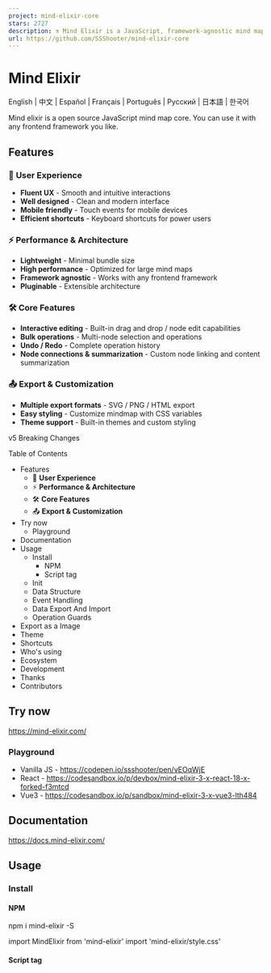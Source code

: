 ```yaml
---
project: mind-elixir-core
stars: 2727
description: ⚗ Mind Elixir is a JavaScript, framework-agnostic mind map core.
url: https://github.com/SSShooter/mind-elixir-core
---
```


Mind Elixir
===========

English | 中文 | Español | Français | Português | Русский | 日本語 | 한국어

Mind elixir is a open source JavaScript mind map core. You can use it with any frontend framework you like.

Features
--------

### 🎨 **User Experience**

-   **Fluent UX** - Smooth and intuitive interactions
-   **Well designed** - Clean and modern interface
-   **Mobile friendly** - Touch events for mobile devices
-   **Efficient shortcuts** - Keyboard shortcuts for power users

### ⚡ **Performance & Architecture**

-   **Lightweight** - Minimal bundle size
-   **High performance** - Optimized for large mind maps
-   **Framework agnostic** - Works with any frontend framework
-   **Pluginable** - Extensible architecture

### 🛠️ **Core Features**

-   **Interactive editing** - Built-in drag and drop / node edit capabilities
-   **Bulk operations** - Multi-node selection and operations
-   **Undo / Redo** - Complete operation history
-   **Node connections & summarization** - Custom node linking and content summarization

### 📤 **Export & Customization**

-   **Multiple export formats** - SVG / PNG / HTML export
-   **Easy styling** - Customize mindmap with CSS variables
-   **Theme support** - Built-in themes and custom styling

v5 Breaking Changes

Table of Contents

-   Features
    -   🎨 **User Experience**
    -   ⚡ **Performance & Architecture**
    -   🛠️ **Core Features**
    -   📤 **Export & Customization**
-   Try now
    -   Playground
-   Documentation
-   Usage
    -   Install
        -   NPM
        -   Script tag
    -   Init
    -   Data Structure
    -   Event Handling
    -   Data Export And Import
    -   Operation Guards
-   Export as a Image
-   Theme
-   Shortcuts
-   Who's using
-   Ecosystem
-   Development
-   Thanks
-   Contributors

Try now
-------

https://mind-elixir.com/

### Playground

-   Vanilla JS - https://codepen.io/ssshooter/pen/vEOqWjE
-   React - https://codesandbox.io/p/devbox/mind-elixir-3-x-react-18-x-forked-f3mtcd
-   Vue3 - https://codesandbox.io/p/sandbox/mind-elixir-3-x-vue3-lth484

Documentation
-------------

https://docs.mind-elixir.com/

Usage
-----

### Install

#### NPM

npm i mind-elixir -S

import MindElixir from 'mind-elixir'
import 'mind-elixir/style.css'

#### Script tag

<script type\="module" src\="https://cdn.jsdelivr.net/npm/mind-elixir/dist/MindElixir.js"\></script\>

And in your CSS file:

@import 'https://cdn.jsdelivr.net/npm/mind-elixir/dist/style.css';

### Init

<div id\="map"\></div\>
<style\>
  #map {
    height: 500px;
    width: 100%;
  }
</style\>

import MindElixir from 'mind-elixir'
import 'mind-elixir/style.css'
import example from 'mind-elixir/dist/example1'

let options \= {
  el: '#map', // or HTMLDivElement
  direction: MindElixir.LEFT,
  draggable: true, // default true
  contextMenu: true, // default true
  toolBar: true, // default true
  nodeMenu: true, // default true
  keypress: true, // default true
  locale: 'en', // \[zh\_CN,zh\_TW,en,ja,pt,ru\] waiting for PRs
  overflowHidden: false, // default false
  mainLinkStyle: 2, // \[1,2\] default 1
  mouseSelectionButton: 0, // 0 for left button, 2 for right button, default 0
  contextMenuOption: {
    focus: true,
    link: true,
    extend: \[
      {
        name: 'Node edit',
        onclick: () \=> {
          alert('extend menu')
        },
      },
    \],
  },
  before: {
    insertSibling(type, obj) {
      return true
    },
  },
}

let mind \= new MindElixir(options)

mind.install(plugin) // install your plugin

// create new map data
const data \= MindElixir.new('new topic')
// or \`example\`
// or the data return from \`.getData()\`
mind.init(data)

// get a node
MindElixir.E('node-id')

### Data Structure

// whole node data structure up to now
const nodeData \= {
  topic: 'node topic',
  id: 'bd1c24420cd2c2f5',
  style: { fontSize: '32', color: '#3298db', background: '#ecf0f1' },
  expanded: true,
  parent: null,
  tags: \['Tag'\],
  icons: \['😀'\],
  hyperLink: 'https://github.com/ssshooter/mind-elixir-core',
  image: {
    url: 'https://raw.githubusercontent.com/ssshooter/mind-elixir-core/master/images/logo2.png', // required
    // you need to query the height and width of the image and calculate the appropriate value to display the image
    height: 90, // required
    width: 90, // required
  },
  children: \[
    {
      topic: 'child',
      id: 'xxxx',
      // ...
    },
  \],
}

### Event Handling

mind.bus.addListener('operation', operation \=> {
  console.log(operation)
  // return {
  //   name: action name,
  //   obj: target object
  // }

  // name: \[insertSibling|addChild|removeNode|beginEdit|finishEdit\]
  // obj: target

  // name: moveNode
  // obj: {from:target1,to:target2}
})

mind.bus.addListener('selectNodes', nodes \=> {
  console.log(nodes)
})

mind.bus.addListener('expandNode', node \=> {
  console.log('expandNode: ', node)
})

### Data Export And Import

// data export
const data \= mind.getData() // javascript object, see src/example.js
mind.getDataString() // stringify object
mind.getDataMd() // markdown

// data import
// initiate
let mind \= new MindElixir(options)
mind.init(data)
// data update
mind.refresh(data)

### Operation Guards

let mind \= new MindElixir({
  // ...
  before: {
    async addChild(el, obj) {
      await saveDataToDb()
      return true
    },
  },
})

Export as a Image
-----------------

Install `@ssshooter/modern-screenshot`, then:

import { domToPng } from '@ssshooter/modern-screenshot'

const download \= async () \=> {
  const dataUrl \= await domToPng(mind.nodes, {
    padding: 300,
    quality: 1,
  })
  const link \= document.createElement('a')
  link.download \= 'screenshot.png'
  link.href \= dataUrl
  link.click()
}

Theme
-----

const options \= {
  // ...
  theme: {
    name: 'Dark',
    // main lines color palette
    palette: \['#848FA0', '#748BE9', '#D2F9FE', '#4145A5', '#789AFA', '#706CF4', '#EF987F', '#775DD5', '#FCEECF', '#DA7FBC'\],
    // overwrite css variables
    cssVar: {
      '--main-color': '#ffffff',
      '--main-bgcolor': '#4c4f69',
      '--color': '#cccccc',
      '--bgcolor': '#252526',
      '--panel-color': '255, 255, 255',
      '--panel-bgcolor': '45, 55, 72',
    },
    // all variables see /src/index.less
  },
  // ...
}

// ...

mind.changeTheme({
  name: 'Latte',
  palette: \['#dd7878', '#ea76cb', '#8839ef', '#e64553', '#fe640b', '#df8e1d', '#40a02b', '#209fb5', '#1e66f5', '#7287fd'\],
  cssVar: {
    '--main-color': '#444446',
    '--main-bgcolor': '#ffffff',
    '--color': '#777777',
    '--bgcolor': '#f6f6f6',
  },
})

Be aware that Mind Elixir will not observe the change of `prefers-color-scheme`. Please change the theme **manually** when the scheme changes.

Shortcuts
---------

See Shortcuts Guide for detailed information.

Who's using
-----------

-   Mind Elixir Desktop

Ecosystem
---------

-   @mind-elixir/node-menu
-   @mind-elixir/node-menu-neo
-   @mind-elixir/export-xmind
-   @mind-elixir/export-html
-   mind-elixir-react

PRs are welcome!

Development
-----------

```
pnpm i
pnpm dev
```

Test generated files with `dev.dist.ts`:

```
pnpm build
pnpm link ./
```

Update docs:

```
# Install api-extractor
pnpm install -g @microsoft/api-extractor
# Maintain /src/docs.ts
# Generate docs
pnpm doc
pnpm doc:md
```

Use DeepWiki to learn more about Mind Elixir

Thanks
------

-   @viselect/vanilla

Contributors
------------

Thanks for your contributions to Mind Elixir! Your support and dedication make this project better.
